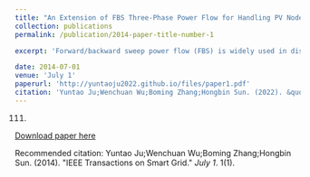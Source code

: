 ```yaml
---
title: "An Extension of FBS Three-Phase Power Flow for Handling PV Nodes in Active Distribution Networks"
collection: publications
permalink: /publication/2014-paper-title-number-1

excerpt: 'Forward/backward sweep power flow (FBS) is widely used in distribution network analysis because it is very efficient for radial and weakly meshed networks. In these types of methods, sensitivity-based approaches are commonly used to account for PV nodes in active distribution system; however, the convergence deteriorates as the number of PV nodes increases, and may even diverge for large-branch R/X ratios. '

date: 2014-07-01
venue: 'July 1'
paperurl: 'http://yuntaoju2022.github.io/files/paper1.pdf'
citation: 'Yuntao Ju;Wenchuan Wu;Boming Zhang;Hongbin Sun. (2022). &quot;IEEE Transactions on Smart Grid.&quot; <i>July 1</i>. 1(1).'
---
```


111.

[Download paper here](http://yuntaoju2022.github.io/files/paper1.pdf)

Recommended citation: Yuntao Ju;Wenchuan Wu;Boming Zhang;Hongbin Sun. (2014). "IEEE Transactions on Smart Grid." <i>July 1</i>. 1(1).


